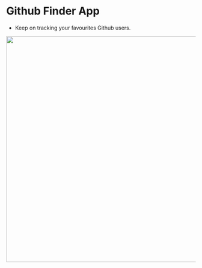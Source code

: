 # Github Finder App

- Keep on tracking your favourites Github users.

<img src="./finduser.gif" height="600" />
